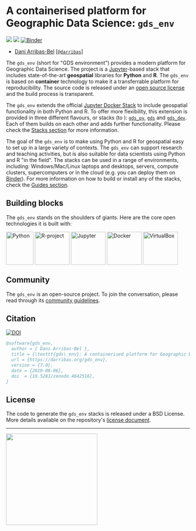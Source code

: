 # A containerised platform for Geographic Data Science: `gds_env`

[![](https://images.microbadger.com/badges/image/darribas/gds:7.0.svg)](https://microbadger.com/images/darribas/gds:7.0 "Get your own image badge on microbadger.com")
[![](https://images.microbadger.com/badges/version/darribas/gds:7.0.svg)](https://microbadger.com/images/darribas/gds:7.0 "Get your own version badge on microbadger.com")
[![Binder](https://mybinder.org/badge_logo.svg)](https://mybinder.org/v2/gh/darribas/gds_env/master)

* [Dani Arribas-Bel](http://darribas.org)
  [[`@darribas`](http://twitter.com/darribas)]
  
The `gds_env` (short for "GDS environment") provides a modern platform for Geographic Data Science. The project is a [Jupyter](https://jupyter.org/)-based stack that includes state-of-the-art **geospatial** libraries for **Python** and **R**. The `gds_env` is based on **container** technology to make it a transferrable platform for reproducibility. The source code is released under an [open source license](https://github.com/darribas/gds_env/blob/master/LICENSE) and the build process is transparent.

The `gds_env` extends the official [Jupyter Docker Stack](https://jupyter-docker-stacks.readthedocs.io/en/latest/) to include geospatial functionality in both Python and R. To offer more flexibility, this extension is provided in three different flavours, or stacks (to ): [`gds_py`](stacks/gds_py), [`gds`](stacks/gds) and [`gds_dev`](stacks/gds_dev). Each of them builds on each other and adds further functionality. Please check the [Stacks section](stacks) for more information.

The goal of the `gds_env` is to make using Python and R for geospatial easy to set up in a large variety of contexts. The `gds_env` can support research and teaching activities, but is also suitable for data scientists using Python and R "in the field". The stacks can be used in a range of environments, including: Windows/Mac/Linux laptops and desktops, servers, compute clusters, supercomputers or in the cloud (e.g. you can deploy them on [Binder](https://mybinder.org/)). For more information on how to build or install any of the stacks, check the [Guides section](guides).

## Building blocks

The `gds_env` stands on the shoulders of giants. Here are the core open technologies it is built with:

 <style>
.vertimg {
  vertical-align: middle;
}
</style>

[<img src="https://upload.wikimedia.org/wikipedia/commons/c/c3/Python-logo-notext.svg" alt="Python" width="75" height="90" class="vertimg">](https://www.python.org/)
[<img src="https://www.r-project.org/logo/Rlogo.svg" alt="R-project" width="95" height="90" class="vertimg">](https://www.r-project.org/)
[<img src="https://upload.wikimedia.org/wikipedia/commons/3/38/Jupyter_logo.svg" alt="Jupyter" width="95" height="90" class="vertimg">](https://jupyter.org/)
[<img src="https://www.docker.com/sites/default/files/d8/2019-07/vertical-logo-monochromatic.png" alt="Docker" width="95" height="90" class="vertimg">](https://www.docker.com/)
[<img src="https://upload.wikimedia.org/wikipedia/commons/d/d5/Virtualbox_logo.png" alt="VirtualBox" width="95" height="90" class="vertimg">](https://www.virtualbox.org/)

## Community

The `gds_env` is an open-source project. To join the conversation, please read through its [community guidelines](contributing).

## Citation

[![DOI](https://zenodo.org/badge/65582539.svg)](https://zenodo.org/badge/latestdoi/65582539)

```bibtex
@software{gds_env,
  author = { Dani Arribas-Bel },
  title = {\texttt{gds\_env}: A containerised platform for Geographic Data Science},
  url = {https://darribas.org/gds_env},
  version = {7.0},
  date = {2019-08-06},
  doi  = {10.5281/zenodo.4642516},
}
```

## License

The code to generate the `gds_env` stacks is released under a BSD License. More details available on the repository's [license document](https://github.com/darribas/gds_env/blob/master/LICENSE).

---

[<img src="https://github.com/darribas/gds_env/raw/master/website/gdsl.png" width="250">](https://www.liverpool.ac.uk/geographic-data-science/)


